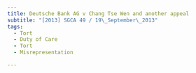 ```yaml
---
title: Deutsche Bank AG v Chang Tse Wen and another appeal
subtitle: "[2013] SGCA 49 / 19\_September\_2013"
tags:
  - Tort
  - Duty of Care
  - Tort
  - Misrepresentation

---
```


